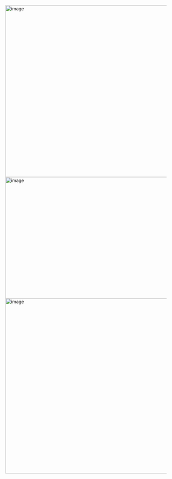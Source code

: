 <img width="533" height="536" alt="image" src="https://github.com/user-attachments/assets/cfae7856-a16f-45ac-b8f4-5b0c7b4a3dd2" />
<img width="563" height="378" alt="image" src="https://github.com/user-attachments/assets/a5494d56-d205-41a5-8c30-0f5e0982d2b2" />
<img width="596" height="547" alt="image" src="https://github.com/user-attachments/assets/4785b8e4-6239-414b-b002-4b300253685e" />
